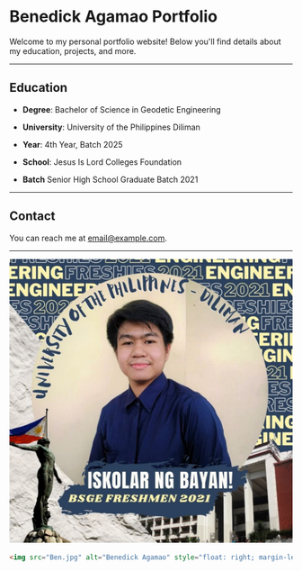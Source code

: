 # Benedick Agamao Portfolio

Welcome to my personal portfolio website! Below you'll find details about my education, projects, and more.

---

## Education

- **Degree**: Bachelor of Science in Geodetic Engineering 
- **University**: University of the Philippines Diliman
- **Year**: 4th Year, Batch 2025


- **School**: Jesus Is Lord Colleges Foundation
- **Batch** Senior High School Graduate Batch 2021

---

## Contact

You can reach me at [email@example.com](mailto:email@example.com).

---

![Benedick Agamao](Ben1.jpg)

```html
<img src="Ben.jpg" alt="Benedick Agamao" style="float: right; margin-left: 20px; width: 200px; height: auto;">
